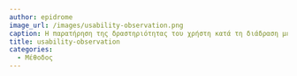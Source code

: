 ```yaml
---
author: epidrome
image_url: /images/usability-observation.png
caption: Η παρατήρηση της δραστηριότητας του χρήστη κατά τη διάδραση με τον υπολογιστή είναι η πιο δημοφιλής και απλή τεχνική αξιολόγησης μιας νέας εφαρμογής ή συσκευής.
title: usability-observation
categories:
  - Μέθοδος
---
```


